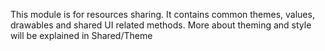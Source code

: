 This module is for resources sharing. It contains common themes, values, drawables and shared UI related methods.
More about theming and style will be explained in Shared/Theme